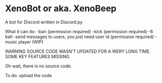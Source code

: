 # XenoBot or aka. XenoBeep
A bot for Discord written in Discord.py

What it can do:
-ban (permission required)
-kick (permission required)
-8 ball
-send messages to users, you just need user id (permission required)
-music player (WIP)



WARNING
SOURCE CODE WASN'T UPDATED FOR A WERY LONG TIME. SOME KEY FEATURES MISSING



Oh wait, there is no source code.

To do: upload the code

